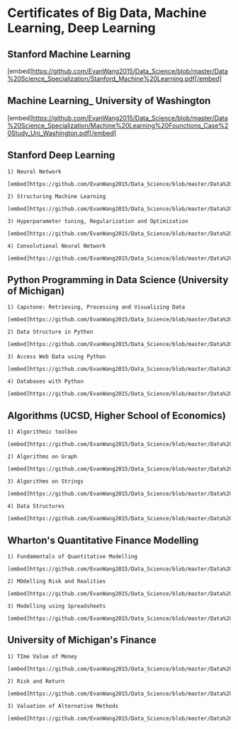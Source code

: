 # Certificates of Big Data, Machine Learning, Deep Learning 

## Stanford Machine Learning 

[embed]https://github.com/EvanWang2015/Data_Science/blob/master/Data%20Science_Specialization/Stanford_Machine%20Learning.pdf[/embed]

## Machine Learning_ University of Washington

[embed]https://github.com/EvanWang2015/Data_Science/blob/master/Data%20Science_Specialization/Machine%20Learning%20Founctions_Case%20Study_Uni_Washington.pdf[/embed]


## Stanford Deep Learning 
	
	1) Neural Network
	
	[embed]https://github.com/EvanWang2015/Data_Science/blob/master/Data%20Science_Specialization/Deep%20Learning_Neural%20Network.pdf[/embed]
	
	2) Structuring Machine Learning 
	
	[embed]https://github.com/EvanWang2015/Data_Science/blob/master/Data%20Science_Specialization/Deep%20Learning_Structuring%20Machine%20Learning.pdf[/embed]
	
	3) Hyperparameter tuning, Regularization and Optimization
	
	[embed]https://github.com/EvanWang2015/Data_Science/blob/master/Data%20Science_Specialization/Deep%20Learning_Hyperparameter%20tuning%2C%20Regularization%20and%20Optimization.pdf[/embed]
	
	4) Convolutional Neural Network
	
	[embed]https://github.com/EvanWang2015/Data_Science/blob/master/Data%20Science_Specialization/Deep%20Learning_Hyperparameter%20tuning%2C%20Regularization%20and%20Optimization.pdf[/embed]

## Python Programming in Data Science (University of Michigan)

	1) Capstone: Retrieving, Processing and Visualizing Data 
	
	[embed]https://github.com/EvanWang2015/Data_Science/blob/master/Data%20Science_Specialization/UM_Capstone_Retrieving%2C%20Processing%20and%20Visualizing%20Data%20with%20Python.pdf[/embed]

	2) Data Structure in Python
	
	[embed]https://github.com/EvanWang2015/Data_Science/blob/master/Data%20Science_Specialization/UM_Capstone_Retrieving%2C%20Processing%20and%20Visualizing%20Data%20with%20Python.pdf[/embed]

	3) Access Web Data using Python
	
	[embed]https://github.com/EvanWang2015/Data_Science/blob/master/Data%20Science_Specialization/UM_Using%20Databases%20with%20Python.pdf[/embed]
	
	4) Databases with Python 
	
	[embed]https://github.com/EvanWang2015/Data_Science/blob/master/Data%20Science_Specialization/UM_Using%20Databases%20with%20Python.pdf[/embed]
	
## Algorithms (UCSD, Higher School of Economics)

	1) Algorithmic toolbox
	
	[embed]https://github.com/EvanWang2015/Data_Science/blob/master/Data%20Science_Specialization/Algorithmic%20toolbox_UCSD_Higher%20School%20of%20Economics.pdf[/embed]
	
	2) Algorithms on Graph
	
	[embed]https://github.com/EvanWang2015/Data_Science/blob/master/Data%20Science_Specialization/Algorithms%20on%20graph_UCSD_Higher%20School%20of%20Economics.pdf[/embed]

	3) Algorithms on Strings 
	
	[embed]https://github.com/EvanWang2015/Data_Science/blob/master/Data%20Science_Specialization/Algorithms%20on%20strings_UCSD_Higher%20School%20of%20Economics.pdf[/embed]
	
	4) Data Structures
	
	[embed]https://github.com/EvanWang2015/Data_Science/blob/master/Data%20Science_Specialization/Data%20Structures_UCSD_Higher%20School%20of%20Economics.pdf[/embed]

## Wharton's Quantitative Finance Modelling

	1) Fundamentals of Quantitative Modelling 
	
	[embed]https://github.com/EvanWang2015/Data_Science/blob/master/Data%20Science_Specialization/Wharton_Fundamentals%20of%20Quantitative%20Modeling.pdf[/embed]

	2) MOdelling Risk and Realities  
	
	[embed]https://github.com/EvanWang2015/Data_Science/blob/master/Data%20Science_Specialization/Wharton_Online_Modeling%20Risk%20and%20Realities.pdf[/embed]
	
	3) Modelling using Spreadsheets
	
	[embed]https://github.com/EvanWang2015/Data_Science/blob/master/Data%20Science_Specialization/Wharton_Introduction%20to%20Spreadsheets%20and%20Models.pdf[/embed]

## University of Michigan's Finance

	1) TIme Value of Money
	
	[embed]https://github.com/EvanWang2015/Data_Science/blob/master/Data%20Science_Specialization/Ross_Principle%20of%20Valuation_Time%20value%20of%20Money.pdf[/embed]
	
	2) Risk and Return 
	
	[embed]https://github.com/EvanWang2015/Data_Science/blob/master/Data%20Science_Specialization/Ross_Principle%20of%20Valuation_risk%20and%20return.pdf[/embed]

	3) Valuation of Alternative Methods
	
	[embed]https://github.com/EvanWang2015/Data_Science/blob/master/Data%20Science_Specialization/Ross_Online_Valuation_Alternative%20Methods.pdf[/embed]

	
	
	


